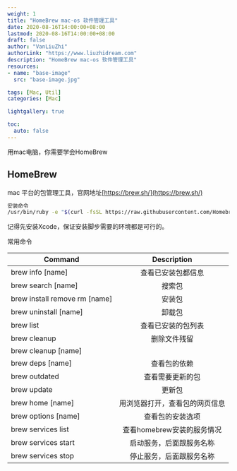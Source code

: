 ```yaml
---
weight: 1
title: "HomeBrew mac-os 软件管理工具"
date: 2020-08-16T14:00:00+08:00
lastmod: 2020-08-16T14:00:00+08:00
draft: false
author: "VanLiuZhi"
authorLink: "https://www.liuzhidream.com"
description: "HomeBrew mac-os 软件管理工具"
resources:
- name: "base-image"
  src: "base-image.jpg"

tags: [Mac, Util]
categories: [Mac]

lightgallery: true

toc:
  auto: false
---
```


用mac电脑，你需要学会HomeBrew

<!-- more -->

## HomeBrew

mac 平台的包管理工具，官网地址[https://brew.sh/](https://brew.sh/)

```sh
安装命令
/usr/bin/ruby -e "$(curl -fsSL https://raw.githubusercontent.com/Homebrew/install/master/install)"
```

记得先安装Xcode，保证安装脚步需要的环境都是可行的。

常用命令

| Command         	            |  Description                    
| ----------------------------- |:-------------------------------:
| brew info [name]		        |           查看已安装包都信息       
| brew search [name]		    |           搜索包                 
| brew install remove rm [name] |           安装包                 
| brew uninstall [name]	        | 	        卸载包                 
| brew list		                |           查看已安装的包列表       
| brew cleanup		            |           删除文件残留            
| brew cleanup [name]		    |                                 
| brew deps [name]		        |           查看包的依赖            
| brew outdated                 |           查看需要更新的包         
| brew update                   |           更新包
| brew home [name]              |       用浏览器打开，查看包的网页信息
| brew options [name]           |       查看包的安装选项
| brew services list            |       查看homebrew安装的服务情况
| brew services start           |       启动服务，后面跟服务名称
| brew services stop            |       停止服务，后面跟服务名称